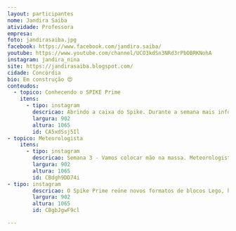 ```yaml
---
layout: participantes
nome: Jandira Saiba
atividade: Professora
empresa: 
foto: jandirasaiba.jpg
facebook: https://www.facebook.com/jandira.saiba/
youtube: https://www.youtube.com/channel/UCO3kdSn3NRd3rPbOBRKNohA 
instagram: jandira_nina
site: https://jandirasaiba.blogspot.com/
cidade: Concórdia
bio: Em construção 😍
conteudos:
  - topico: Conhecendo o SPIKE Prime
    itens: 
      - tipo: instagram
        descricao: Abrindo a caixa do Spike. Durante a semana mais informações, falando um pouco mais detalhado de cada peça. 😍😍😍😍😍.
        largura: 902
        altura: 1065
        id: CA5xdSsj5Il
- topico: Meteorologista
    itens: 
      - tipo: instagram
        descricao: Semana 3 - Vamos colocar mão na massa. Meteorologista para iniciar a semana de Construção.
        largura: 902
        altura: 1065
        id: CBdgh9DD74i
- tipo: instagram
        descricao: O Spike Prime reúne novos formatos de blocos Lego, hardware simples de utilizar e linguagem de programação intuitiva do tipo arraste e solte baseada em Scratch. Formado por um Hub programável, sensores e motores, altamente precisos que, juntamente com uma grande variedade de elementos de construção coloridos da Lego Education, permite que os alunos projetem e construam robôs divertidos, dispositivos dinâmicos e outros modelos interativos. Vamos brincar?
        largura: 902
        altura: 1065
        id: CBgbJgwF9cl

---
```

